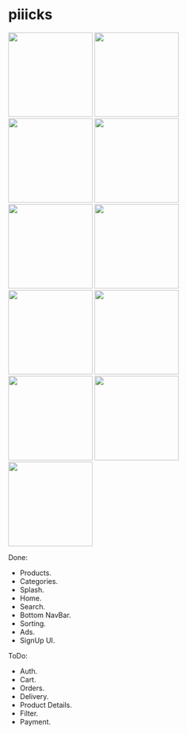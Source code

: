# piiicks

<p float="left">
   <img src="https://github.com/mo7amedaliEbaid/piiicks-ecom/blob/b8c8669117a69cad0aaba88e4561c1e1a9e3d9ca/screenshots/sorting.jpg" width="170" />
   <img src="https://github.com/mo7amedaliEbaid/piiicks-ecom/blob/716041927eec8740dbe66fee40ab58c98222acdf/screenshots/Screenshot_20231114_104239.jpg" width="170" />
   <img src="https://github.com/mo7amedaliEbaid/piiicks-ecom/blob/716041927eec8740dbe66fee40ab58c98222acdf/screenshots/Screenshot_20231114_104252.jpg" width="170" />
   <img src="https://github.com/mo7amedaliEbaid/piiicks-ecom/blob/3c774ccfbe06f8e1071543b9d007c21566919e76/screenshots/signup.jpg" width="170" />
   <img src="https://github.com/mo7amedaliEbaid/piiicks-ecom/blob/615681d6a96af15e9c3e195cf55ebfce0818192b/screenshots/Screenshot_20231114_042641.jpg" width="170" />
   <img src="https://github.com/mo7amedaliEbaid/piiicks-ecom/blob/8326d9649c8c4743add789348e9c7dd61675f0af/screenshots/home1.jpg" width="170" />
   <img src="https://github.com/mo7amedaliEbaid/piiicks-ecom/blob/615681d6a96af15e9c3e195cf55ebfce0818192b/screenshots/Screenshot_20231114_042651.jpg" width="170" />
   <img src="https://github.com/mo7amedaliEbaid/piiicks-ecom/blob/615681d6a96af15e9c3e195cf55ebfce0818192b/screenshots/Screenshot_20231114_042630.jpg" width="170" />
   <img src="https://github.com/mo7amedaliEbaid/piiicks-ecom/blob/91c8e6d86714f86df0b32ac65ecd9fcad1e155b8/screenshots/search.jpg" width="170" />
   <img src="https://github.com/mo7amedaliEbaid/piiicks-ecom/blob/91c8e6d86714f86df0b32ac65ecd9fcad1e155b8/screenshots/search_noresult.jpg" width="170" />
   <img src="https://github.com/mo7amedaliEbaid/piiicks-ecom/blob/91c8e6d86714f86df0b32ac65ecd9fcad1e155b8/screenshots/searchresult.jpg" width="170" />

</p>

Done:
- Products.
- Categories.
- Splash.
- Home.
- Search.
- Bottom NavBar.
- Sorting.
- Ads.
- SignUp UI.

ToDo:
- Auth.
- Cart.
- Orders.
- Delivery.
- Product Details.
- Filter.
- Payment.
